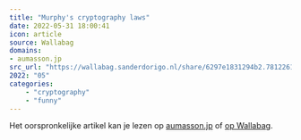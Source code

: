 ```yaml
---
title: "Murphy's cryptography laws"
date: 2022-05-31 18:00:41
icon: article
source: Wallabag
domains:
- aumasson.jp
src_url: "https://wallabag.sanderdorigo.nl/share/6297e1831294b2.78122619"
2022: "05"
categories:
    - "cryptography"
    - "funny"
---
```

Het oorspronkelijke artikel kan je lezen op [aumasson.jp](https://www.aumasson.jp/murphy.html) of [op Wallabag](https://wallabag.sanderdorigo.nl/share/6297e1831294b2.78122619). 